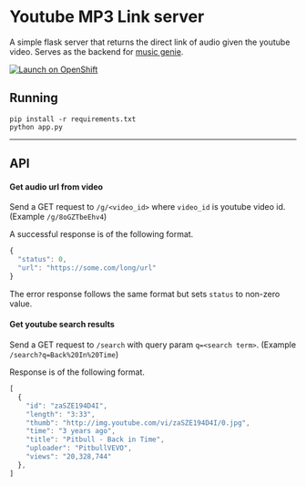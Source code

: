 # Youtube MP3 Link server

A simple flask server that returns the direct link of audio given the youtube video.
Serves as the backend for [music genie](https://github.com/bxute/musicgenie).

[![Launch on OpenShift](http://launch-shifter.rhcloud.com/button.svg)](https://openshift.redhat.com/app/console/application_type/custom?cartridges%5B%5D=python-2.7&initial_git_url=https%3A%2F%2Fgithub.com%2Faviaryan%2Fyoutube%2Dmp3%2Dserver.git&name=youtube%2Dmp3%2Dserver)

## Running

```
pip install -r requirements.txt
python app.py
```

----

## API

#### Get audio url from video

Send a GET request to `/g/<video_id>` where `video_id` is youtube video id. (Example `/g/8oGZTbeEhv4`)

A successful response is of the following format.

```js
{
  "status": 0,
  "url": "https://some.com/long/url"
}
```

The error response follows the same format but sets `status` to non-zero value.


#### Get youtube search results

Send a GET request to `/search` with query param `q=<search term>`. (Example `/search?q=Back%20In%20Time`)

Response is of the following format.

```js
[
  {
    "id": "zaSZE194D4I",
    "length": "3:33",
    "thumb": "http://img.youtube.com/vi/zaSZE194D4I/0.jpg",
    "time": "3 years ago",
    "title": "Pitbull - Back in Time",
    "uploader": "PitbullVEVO",
    "views": "20,328,744"
  },
]
```
